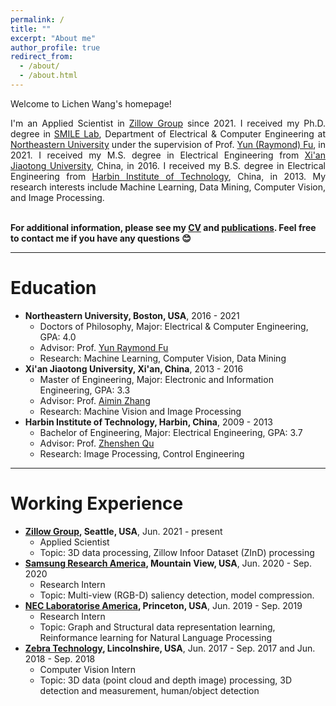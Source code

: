 ```yaml
---
permalink: /
title: ""
excerpt: "About me"
author_profile: true
redirect_from: 
  - /about/
  - /about.html
---
```


Welcome to Lichen Wang's homepage!

<div style="text-align: justify"> 
I'm an Applied Scientist in <a href="https://www.zillowgroup.com/">Zillow Group</a> since 2021. I received my Ph.D. degree in <a href="https://web.northeastern.edu/smilelab/">SMILE Lab</a>, Department of Electrical & Computer Engineering at <a href="https://www.northeastern.edu/">Northeastern University</a> under the supervision of Prof. <a href="http://www1.ece.neu.edu/~yunfu/">Yun (Raymond) Fu</a>, in 2021. I received my M.S. degree in Electrical Engineering from <a href="http://en.xjtu.edu.cn/">Xi'an Jiaotong University</a>, China, in 2016. I received my B.S. degree in Electrical Engineering from <a href="http://en.hit.edu.cn/">Harbin Institute of Technology</a>, China, in 2013. My research interests include Machine Learning, Data Mining, Computer Vision, and Image Processing.<br /><br />
</div>

**For additional information, please see my [CV](https://tonmoy-hossain.github.io/cv/) and [publications](https://tonmoy-hossain.github.io/publications/). Feel free to contact me if you have any questions &#x1F60a;**


-----------
# Education

* **Northeastern University, Boston, USA**, 2016 - 2021
  * Doctors of Philosophy, Major: Electrical & Computer Engineering, GPA: 4.0
  * Advisor: Prof. [Yun Raymond Fu](http://www1.ece.neu.edu/~yunfu/)
  * Research: Machine Learning, Computer Vision, Data Mining
* **Xi'an Jiaotong University, Xi'an, China**, 2013 - 2016
  * Master of Engineering, Major: Electronic and Information Engineering, GPA: 3.3
  * Advisor: Prof. [Aimin Zhang](http://www.xjtu.edu.cn/jsnr.jsp?urltype=tree.TreeTempUrl&wbtreeid=1632&wbwbxjtuteacherid=1474)
  * Research: Machine Vision and Image Processing
* **Harbin Institute of Technology, Harbin, China**, 2009 - 2013
  * Bachelor of Engineering, Major: Electrical Engineering, GPA: 3.7
  * Advisor: Prof. [Zhenshen Qu](http://ai.hit.edu.cn/2021/0410/c13102a252720/pagem.htm)
  * Research: Image Processing, Control Engineering

-----------
# Working Experience
* **[Zillow Group](https://www.zillowgroup.com/), Seattle, USA**, Jun. 2021 - present
  * Applied Scientist
  * Topic: 3D data processing, Zillow Infoor Dataset (ZInD) processing
* **[Samsung Research America](https://www.sra.samsung.com/), Mountain View, USA**, Jun. 2020 - Sep. 2020
  * Research Intern
  * Topic: Multi-view (RGB-D) saliency detection, model compression.
* **[NEC Laboratorise America](https://www.nec-labs.com/), Princeton, USA**, Jun. 2019 - Sep. 2019
  * Research Intern
  * Topic: Graph and Structural data representation learning, Reinformance learning for Natural Language Processing
* **[Zebra Technology](https://www.zebra.com/us/en.html), Lincolnshire, USA**, Jun. 2017 - Sep. 2017 and Jun. 2018 - Sep. 2018
  * Computer Vision Intern
  * Topic: 3D data (point cloud and depth image) processing, 3D detection and measurement, human/object detection





<!-- -----------


# Activities 

* <span style="color:Blue"> [May 8, 2021] </span> - One long paper is accepted at [Springer Nature Computer Science ](https://link.springer.com/article/10.1007/s42979-021-00690-w) Journal.
* <span style="color:Blue"> [March 3, 2021] </span> - One paper won the [<span style ="color:Red">**3rd Best Paper Award**</span>](https://tonmoy-hossain.github.io/files/ICCIT-Best-Paper.pdf) at [ICCIT 2020](http://iccit.org.bd/2020/).
* <span style="color:Blue"> [January 23, 2021] </span> - One long paper is accepted at [Springer Nature Computer Science](https://link.springer.com/article/10.1007/s42979-021-00487-x) Journal.
* <span style="color:Blue"> [December 19-21, 2020] </span> - Served as an IT-subcommittee member at [ICCIT 2020](http://iccit.org.bd/2020/)
* <span style="color:Blue"> [November 28, 2020] </span> - One short paper was accepted at [ICECE 2020](http://icece.buet.ac.bd/2020/).  
* <span style="color:Blue"> [November 9, 2020] </span> - One paper won the [<span style ="color:Red">**Best Paper Award**</span>](https://tonmoy-hossain.github.io/files/Best_Paper_Award.png) under <i>Data Mining and Data Analytics and Big Data</i> category at [IEEE-IEMCON 2020](https://ieee-iemcon.org/).
* <span style="color:Blue"> [November 3, 2020] </span> - A long paper was accepted at [ICCIT 2020](http://iccit.org.bd/2020/).
* <span style="color:Blue"> [October 4, 2020] </span> - A short paper was accepted at [ICAICT 2020](http://icaict.uiu.ac.bd/).
* <span style="color:Blue"> [September 11, 2020] </span> - A long paper was accepted at [IEEE-IEMCON 2020](https://ieee-iemcon.org/).
* <span style="color:Blue"> [August 13, 2020] </span> - A pre-print version of a journal submitted [paper](https://assets.researchsquare.com/files/rs-56285/v1_stamped.pdf) is published at [Research Square](https://www.researchsquare.com/article/rs-56285/v1).
* <span style="color:Blue"> [June 09, 2020] </span> - A long paper was accepted at [ICACIE 2020](https://www.icacie.com/2020/).
* <span style="color:Blue"> [June 07, 2020] </span> - A short paper was presented at [Tensymp 2020](http://tensymp2020.com/) [(presentation)](https://tonmoy-hossain.github.io/files/tensymp_presentation.pdf).
* <span style="color:Blue"> [April 28, 2020] </span> - One paper got accepted to [Tensymp 2020](http://tensymp2020.com/).
* <span style="color:Blue"> [January 26, 2020] </span> - Joined as a Lecturer in the [Department of CSE, Ahsanullah University of Science and Technology](http://aust.edu/).
* <span style="color:Blue"> [December 21, 2019] </span> - A [paper](https://ieeexplore.ieee.org/document/9068847) was presented at EICT 2019.
* <span style="color:Blue"> [December 19, 2019] </span> - Attended [ICCIT 2019](http://iccit.org.bd/2019/), in Dhaka, Bangladesh and presented a [paper](https://ieeexplore.ieee.org/document/9038609). 
* <span style="color:Blue"> [November 24, 2019] </span> - One [paper](https://ieeexplore.ieee.org/document/9068847) got accepted to EICT 2019.
* <span style="color:Blue"> [November 21, 2019] </span> - One [paper](https://ieeexplore.ieee.org/document/9038609) got accepted to [ICCIT 2019](http://iccit.org.bd/2019/).
* <span style="color:Blue"> [August 25, 2019] </span> - Joined as an Adjunct Lecturer in the [Department of CSE, Ahsanullah University of Science and Technology](http://aust.edu/).
* <span style="color:Blue"> [June 23, 2019]  </span> - Successfully defended my [B.Sc. Thesis](https://tonmoy-hossain.github.io/files/Hossain_Tonmoy_B.Sc._Thesis.pdf). 
* <span style="color:Blue"> [May 05, 2019] </span> - Attended [ICASERT 2019](http://home.ewubd.edu/events/1st-international-conference-on-advances-in-science-engineering-and-robotics-technology-icasert-2019/), in Dhaka, Bangladesh, and presented a [paper](https://ieeexplore.ieee.org/document/8934561).  
* <span style="color:Blue"> [April 10, 2019] </span> - One [paper](https://ieeexplore.ieee.org/document/8934561) got accepted to [ICASERT 2019](http://home.ewubd.edu/events/1st-international-conference-on-advances-in-science-engineering-and-robotics-technology-icasert-2019/)
* <span style="color:Blue"> [March 23, 2019] </span> - Ranked 7th position at [Inter University Math Olympiad](http://tonmoy-hossain.github.io/files/Math_Olympiad.pdf)
* <span style="color:Blue"> [March 13, 2019] </span> - One [journal paper](https://thesai.org/Downloads/Volume10No3/Paper_68-A_Gender_Neutral_Approach_to_Detect_Early_Alzheimers_Disease.pdf) got accepted to [International Journal of Advanced Computer Science and Applications (IJACSA)](https://thesai.org/Publications/IJACSA/)
* <span style="color:Blue"> [March 1, 2019] </span> - One [journal paper](https://www.ijser.org/researchpaper/Brain-Tumor-Segmentation-Techniques-on-Medical-Images-A-Review.pdf) got accepted.

----------- -->



